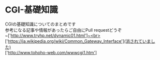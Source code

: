 # CGI-基礎知識
CGIの基礎知識についてのまとめです<br>
参考になる記事や情報があったらご自由にPull requestどうぞ<br>
~['http://www.tryhp.net/dynamic01.html']~<br>
['https://ja.wikipedia.org/wiki/Common_Gateway_Interface'](消されていました)<br>
['http://www.tohoho-web.com/wwwcgi1.htm']
